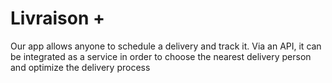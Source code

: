 # Livraison +
Our app allows anyone to schedule a delivery and track it. Via an API, it can be integrated as a service in order to choose the nearest delivery person and optimize the delivery process
